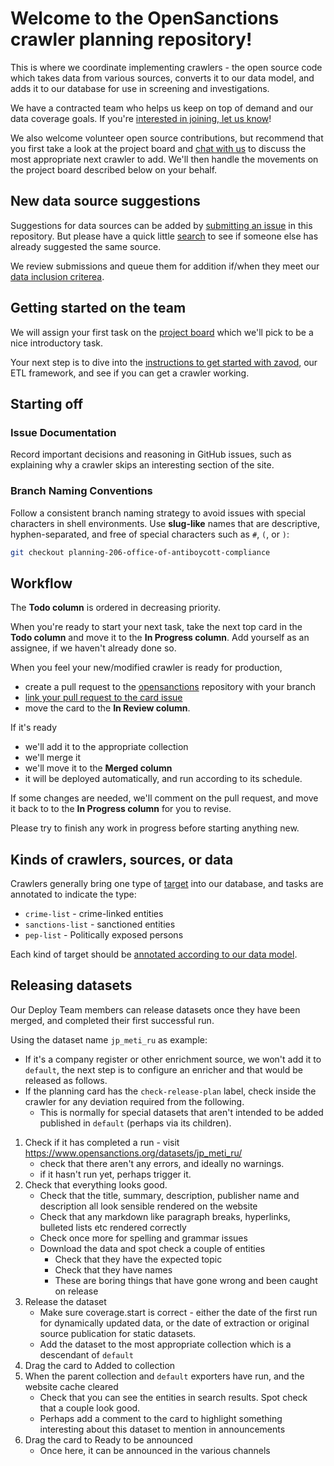# Welcome to the OpenSanctions crawler planning repository!

This is where we coordinate implementing crawlers - the open source code which takes data from various sources, converts it to our data model, and adds it to our database for use in screening and investigations.

We have a contracted team who helps us keep on top of demand and our data coverage goals. If you're [interested in joining, let us know](https://www.opensanctions.org/docs/company/jobs/crawler-team/)!

We also welcome volunteer open source contributions, but recommend that you first take a look at the project board and [chat with us](https://www.opensanctions.org/contact/) to discuss the most appropriate next crawler to add. We'll then handle the movements on the project board described below on your behalf.

## New data source suggestions

Suggestions for data sources can be added by [submitting an issue](https://github.com/opensanctions/crawler-planning/issues/new/choose) in this repository. But please have a quick little [search](https://github.com/opensanctions/crawler-planning/issues) to see if someone else has already suggested the same source.

We review submissions and queue them for addition if/when they meet our [data inclusion criterea](https://www.opensanctions.org/docs/criteria/).

## Getting started on the team

We will assign your first task on the [project board](https://github.com/orgs/opensanctions/projects/2) which we'll pick to be a nice introductory task.

Your next step is to dive into the [instructions to get started with zavod](https://zavod.opensanctions.org/), our ETL framework, and see if you can get a crawler working.

## Starting off 

### Issue Documentation
Record important decisions and reasoning in GitHub issues, such as explaining why a crawler skips an interesting section of the site.

### Branch Naming Conventions
Follow a consistent branch naming strategy to avoid issues with special characters in shell environments. Use **slug-like** names that are descriptive, hyphen-separated, and free of special characters such as `#`, `(`, or `)`:

```bash
git checkout planning-206-office-of-antiboycott-compliance
```

## Workflow

The **Todo column** is ordered in decreasing priority.

When you're ready to start your next task, take the next top card in the **Todo column** and move it to the **In Progress column**. Add yourself as an assignee, if we haven't already done so.

When you feel your new/modified crawler is ready for production,
  - create a pull request to the [opensanctions](https://github.com/opensanctions/opensanctions) repository with your branch
  - [link your pull request to the card issue](https://docs.github.com/en/issues/tracking-your-work-with-issues/linking-a-pull-request-to-an-issue)
  - move the card to the **In Review column**.

If it's ready
  - we'll add it to the appropriate collection
  - we'll merge it
  - we'll move it to the **Merged column**
  - it will be deployed automatically, and run according to its schedule.

If some changes are needed, we'll comment on the pull request, and move it back to to the **In Progress column** for you to revise.

Please try to finish any work in progress before starting anything new.

## Kinds of crawlers, sources, or data

Crawlers generally bring one type of [target](https://www.opensanctions.org/docs/glossary/#targets) into our database, and tasks are annotated to indicate the type:

- `crime-list` - crime-linked entities
- `sanctions-list` - sanctioned entities
- `pep-list` - Politically exposed persons

Each kind of target should be [annotated according to our data model](https://www.opensanctions.org/docs/topics/).

## Releasing datasets

Our Deploy Team members can release datasets once they have been merged, and completed their first successful run.

Using the dataset name `jp_meti_ru` as example:

- If it's a company register or other enrichment source, we won't add it to `default`, the next step is to configure an enricher and that would be released as follows.
- If the planning card has the `check-release-plan` label, check inside the crawler for any deviation required from the following.
    - This is normally for special datasets that aren't intended to be added published in `default` (perhaps via its children).

1. Check if it has completed a run - visit https://www.opensanctions.org/datasets/jp_meti_ru/
    - check that there aren't any errors, and ideally no warnings.
    - if it hasn't run yet, perhaps trigger it.
2. Check that everything looks good.
    - Check that the title, summary, description, publisher name and description all look sensible rendered on the website
    - Check that any markdown like paragraph breaks, hyperlinks, bulleted lists etc rendered correctly
    - Check once more for spelling and grammar issues
    - Download the data and spot check a couple of entities
      - Check that they have the expected topic
      - Check that they have names
      - These are boring things that have gone wrong and been caught on release
3. Release the dataset
     - Make sure coverage.start is correct - either the date of the first run for dynamically updated data, or the date of extraction or original source publication for static datasets.
     - Add the dataset to the most appropriate collection which is a descendant of `default`
4. Drag the card to Added to collection
5. When the parent collection and `default` exporters have run, and the website cache cleared
    - Check that you can see the entities in search results. Spot check that a couple look good.
    - Perhaps add a comment to the card to highlight something interesting about this dataset to mention in announcements
6. Drag the card to Ready to be announced
    - Once here, it can be announced in the various channels
